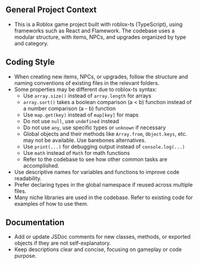 ## General Project Context
- This is a Roblox game project built with roblox-ts (TypeScript), using frameworks such as React and Flamework. The codebase uses a modular structure, with items, NPCs, and upgrades organized by type and category.

## Coding Style
- When creating new items, NPCs, or upgrades, follow the structure and naming conventions of existing files in the relevant folders.
- Some properties may be different due to roblox-ts syntax:
    - Use `array.size()` instead of `array.length` for arrays
    - `array.sort()` takes a boolean comparison (a < b) function instead of a number comparison (a - b) function
    - Use `map.get(key)` instead of `map[key]` for maps
    - Do not use `null`, use `undefined` instead
    - Do not use `any`, use specific types or `unknown` if necessary
    - Global objects and their methods like `Array.from`, `Object.keys`, etc. may not be available. Use barebones alternatives.
    - Use `print(...)` for debugging output instead of `console.log(...)`
    - Use `math` instead of `Math` for math functions
    - Refer to the codebase to see how other common tasks are accomplished.
- Use descriptive names for variables and functions to improve code readability.
- Prefer declaring types in the global namespace if reused across multiple files.
- Many niche libraries are used in the codebase. Refer to existing code for examples of how to use them. 

## Documentation
- Add or update JSDoc comments for new classes, methods, or exported objects if they are not self-explanatory.
- Keep descriptions clear and concise, focusing on gameplay or code purpose.